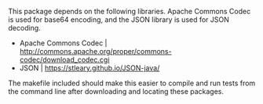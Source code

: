 This package depends on the following libraries.  Apache Commons Codec is used for base64 encoding,
and the JSON library is used for JSON decoding.

- Apache Commons Codec | http://commons.apache.org/proper/commons-codec/download_codec.cgi
- JSON                 | https://stleary.github.io/JSON-java/

The makefile included should make this easier to compile and run tests from the command line after
downloading and locating these packages.

